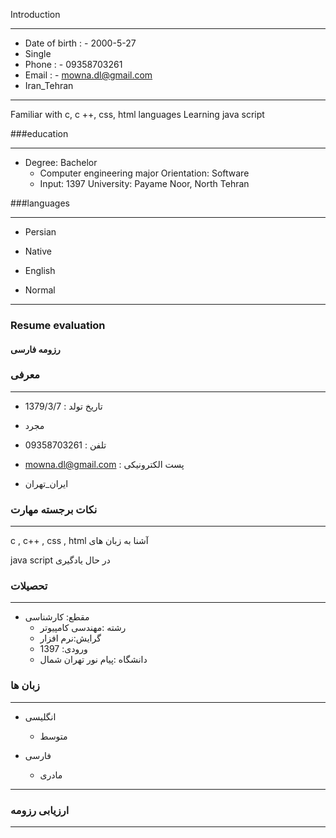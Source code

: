 Introduction

---

+ Date of birth : - 2000-5-27
+ Single
+ Phone : - 09358703261
 + Email : - mowna.dl@gmail.com
 + Iran_Tehran


---

Familiar with c, c ++, css, html languages
Learning java script
 
###education

---

 + Degree: Bachelor
   - Computer engineering major
   Orientation: Software
   - Input: 1397
   University: Payame Noor, North Tehran
  
  
###languages
    
---
    
+ Persian  
- Native
+ English
 - Normal
 
 
---
 
 ### Resume evaluation







#### رزومه فارسی
### معرفی

---

+ تاریخ تولد :  1379/3/7
+  مجرد 

+  تلفن : 09358703261
+ mowna.dl@gmail.com : پست الکترونیکی
 +  ایران_تهران




### نکات برجسته مهارت

---

c , c++ , css , html آشنا به زبان های

java script در حال یادگیری
 
 
### تحصیلات

---

 + مقطع: کارشناسی 
   - رشته :مهندسی کامپیوتر
   - گرایش:نرم افزار
   - ورودی: 1397
   - دانشگاه :پیام نور تهران شمال
  
  
### زبان ها
    
---
    
  +  انگلیسی
     - متوسط
 
  + فارسی
    - مادری


 
--- 
 
 ###  ارزیابی رزومه

--- 
